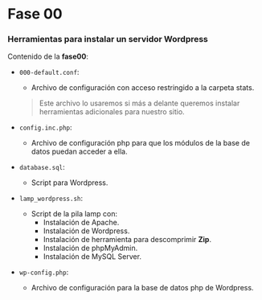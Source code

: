 # Fase 00
### Herramientas para instalar un servidor Wordpress 
Contenido de la **fase00**:

- ```000-default.conf```:
	- Archivo de configuración con acceso restringido a la carpeta stats. 
    > Este archivo lo usaremos si más a delante queremos instalar herramientas adicionales para nuestro sitio. 

- ```config.inc.php```:
	- Archivo de configuración php para que los módulos de la base de datos puedan acceder a ella.

- ```database.sql```:
	- Script para Wordpress.

- ```lamp_wordpress.sh```:
	- Script de la pila lamp con:
		- Instalación de Apache.
		- Instalación de Wordpress.
		- Instalación de herramienta para descomprimir **Zip**.
		- Instalación de phpMyAdmin.
		- Instalación de MySQL Server.

- ```wp-config.php```:
	- Archivo de configuración para la base de datos php de Wordpress.